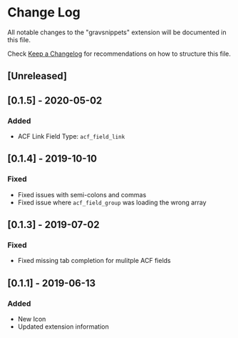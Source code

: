 # Change Log

All notable changes to the "gravsnippets" extension will be documented in this file.

Check [Keep a Changelog](http://keepachangelog.com/) for recommendations on how to structure this file.

## [Unreleased]

## [0.1.5] - 2020-05-02

### Added

- ACF Link Field Type: `acf_field_link`

## [0.1.4] - 2019-10-10

### Fixed

- Fixed issues with semi-colons and commas
- Fixed issue where `acf_field_group` was loading the wrong array

## [0.1.3] - 2019-07-02

### Fixed

- Fixed missing tab completion for mulitple ACF fields

## [0.1.1] - 2019-06-13

### Added

- New Icon
- Updated extension information
